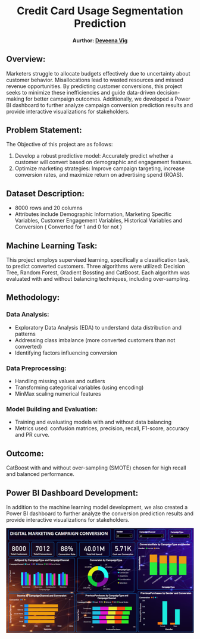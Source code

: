 <h1 align="center">
  Credit Card Usage Segmentation Prediction
</h1>
<div align="center">
  <h4>Aurthor: <a href="https://www.linkedin.com/in/deveena-vig-73b582232/">Deveena Vig</a></h4>
</div>

## Overview:
Marketers struggle to allocate budgets effectively due to uncertainty about customer behavior.
Misallocations lead to wasted resources and missed revenue opportunities. 
By predicting customer conversions, this project seeks to minimize these inefficiencies and guide data-driven decision-making for better campaign outcomes.
Additionally, we developed a Power BI dashboard to further analyze campaign conversion prediction results and provide interactive visualizations for stakeholders.

## Problem Statement:
The Objective of this project are as follows:
1. Develop a robust predictive model: Accurately predict whether a customer will convert based on demographic and engagement features.
2. Optimize marketing strategies: Improve campaign targeting, increase conversion rates, and maximize return on advertising spend (ROAS).

## Dataset Description:
- 8000 rows and 20 columns
- Attributes include Demographic Information, Marketing Specific Variables, Customer Engagement Variables, Historical Variables and Conversion ( Converted for 1 and 0 for not )

## Machine Learning Task:
This project employs supervised learning, specifically a classification task, to predict converted customers. Three algorithms were utilized: Decision Tree, Random Forest, Gradient Bossting and CatBoost. Each algorithm was evaluated with and without balancing techniques, including over-sampling.

## Methodology:
### Data Analysis:
- Exploratory Data Analysis (EDA) to understand data distribution and patterns
- Addressing class imbalance (more converted customers than not converted)
- Identifying factors influencing conversion

### Data Preprocessing:
- Handling missing values and outliers
- Transforming categorical variables (using encoding)
- MinMax scaling numerical features

### Model Building and Evaluation:
- Training and evaluating models with and without data balancing
- Metrics used: confusion matrices, precision, recall, F1-score, accuracy and PR curve.

## Outcome:
CatBoost with and without over-sampling (SMOTE) chosen for high recall and balanced performance.

## Power BI Dashboard Development:
In addition to the machine learning model development, we also created a Power BI dashboard to further analyze the conversion prediction results and provide interactive visualizations for stakeholders.
<div align="center">
  <a href="https://github.com/Deveena0913/Digital-Marketing-Campaign-Conversion-Prediction-/blob/main/Digital%20Marketing%20Campaign%20Conversion%20Project%20Deveena%20Vig.pbix">
    <img src="https://github.com/Deveena0913/Digital-Marketing-Campaign-Conversion-Prediction-/blob/main/Digital%20Marketing%20Campaign%20Conversion.png">
  </a>
</div>
